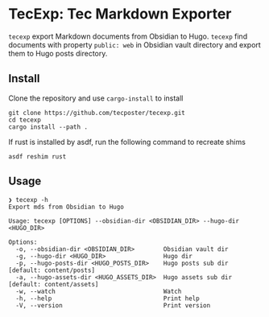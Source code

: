 # TecExp: Tec Markdown Exporter

`tecexp` export Markdown documents from Obsidian to Hugo. `tecexp` find documents with property `public: web` in Obsidian vault directory and export them to Hugo posts directory.

## Install

Clone the repository and use `cargo-install` to install

```shell
git clone https://github.com/tecposter/tecexp.git
cd tecexp
cargo install --path .
```

If rust is installed by asdf, run the following command to recreate shims

```shell
asdf reshim rust
```

## Usage

```shell
❯ tecexp -h
Export mds from Obsidian to Hugo

Usage: tecexp [OPTIONS] --obsidian-dir <OBSIDIAN_DIR> --hugo-dir <HUGO_DIR>

Options:
  -o, --obsidian-dir <OBSIDIAN_DIR>        Obsidian vault dir
  -g, --hugo-dir <HUGO_DIR>                Hugo dir
  -p, --hugo-posts-dir <HUGO_POSTS_DIR>    Hugo posts sub dir [default: content/posts]
  -a, --hugo-assets-dir <HUGO_ASSETS_DIR>  Hugo assets sub dir [default: content/assets]
  -w, --watch                              Watch
  -h, --help                               Print help
  -V, --version                            Print version
```
